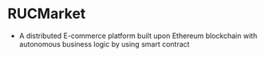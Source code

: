 # RUCMarket
* A distributed E-commerce platform built upon Ethereum blockchain with autonomous business logic by using smart contract
